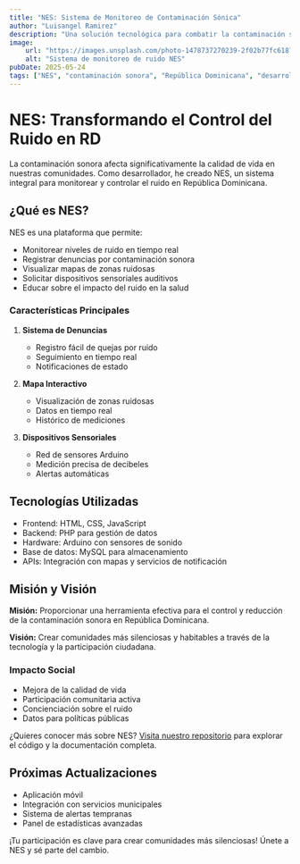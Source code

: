 ```yaml
---
title: "NES: Sistema de Monitoreo de Contaminación Sónica"
author: "Luisangel Ramirez"
description: "Una solución tecnológica para combatir la contaminación sonora en República Dominicana"
image:
    url: "https://images.unsplash.com/photo-1478737270239-2f02b77fc618?ixlib=rb-4.0.1"
    alt: "Sistema de monitoreo de ruido NES"
pubDate: 2025-05-24
tags: ["NES", "contaminación sonora", "República Dominicana", "desarrollo web", "Arduino"]
---
```


# NES: Transformando el Control del Ruido en RD

La contaminación sonora afecta significativamente la calidad de vida en nuestras comunidades. Como desarrollador, he creado NES, un sistema integral para monitorear y controlar el ruido en República Dominicana.

## ¿Qué es NES?

NES es una plataforma que permite:
- Monitorear niveles de ruido en tiempo real
- Registrar denuncias por contaminación sonora
- Visualizar mapas de zonas ruidosas
- Solicitar dispositivos sensoriales auditivos
- Educar sobre el impacto del ruido en la salud

### Características Principales

1. **Sistema de Denuncias**
   - Registro fácil de quejas por ruido
   - Seguimiento en tiempo real
   - Notificaciones de estado

2. **Mapa Interactivo**
   - Visualización de zonas ruidosas
   - Datos en tiempo real
   - Histórico de mediciones

3. **Dispositivos Sensoriales**
   - Red de sensores Arduino
   - Medición precisa de decibeles
   - Alertas automáticas

## Tecnologías Utilizadas

- Frontend: HTML, CSS, JavaScript
- Backend: PHP para gestión de datos
- Hardware: Arduino con sensores de sonido
- Base de datos: MySQL para almacenamiento
- APIs: Integración con mapas y servicios de notificación

## Misión y Visión

**Misión:** Proporcionar una herramienta efectiva para el control y reducción de la contaminación sonora en República Dominicana.

**Visión:** Crear comunidades más silenciosas y habitables a través de la tecnología y la participación ciudadana.

### Impacto Social

- Mejora de la calidad de vida
- Participación comunitaria activa
- Concienciación sobre el ruido
- Datos para políticas públicas

¿Quieres conocer más sobre NES? [Visita nuestro repositorio](https://github.com/Ryte11/NES) para explorar el código y la documentación completa.

## Próximas Actualizaciones

- Aplicación móvil
- Integración con servicios municipales
- Sistema de alertas tempranas
- Panel de estadísticas avanzadas

¡Tu participación es clave para crear comunidades más silenciosas! Únete a NES y sé parte del cambio.